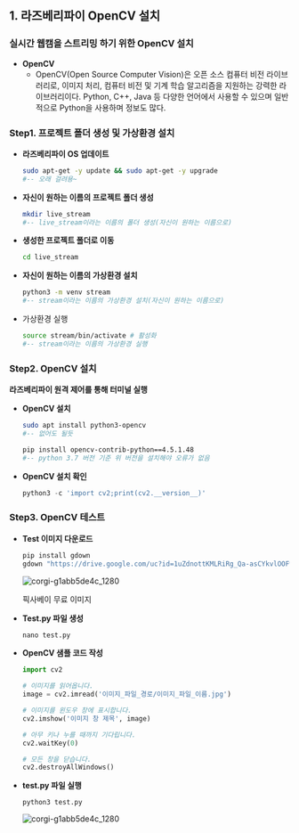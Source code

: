 ## 1. 라즈베리파이 OpenCV 설치
### 실시간 웹캠을 스트리밍 하기 위한 OpenCV 설치

- **OpenCV**
    - OpenCV(Open Source Computer Vision)은 오픈 소스 컴퓨터 비전 라이브러리로, 이미지 처리, 컴퓨터 비전 및 기계 학습 알고리즘을 지원하는 강력한 라이브러리이다. Python, C++, Java 등 다양한 언어에서 사용할 수 있으며 일반적으로 Python을 사용하며 정보도 많다.

### Step1.  프로젝트 폴더 생성 및 가상환경 설치

- **라즈베리파이 OS 업데이트**
    
    ```bash
    sudo apt-get -y update && sudo apt-get -y upgrade
    #-- 오래 걸려용~
    ```
    

- **자신이 원하는 이름의 프로젝트 폴더 생성**
    
    ```bash
    mkdir live_stream
    #-- live_stream이라는 이름의 폴더 생성(자신이 원하는 이름으로)
    ```
    
- **생성한 프로젝트 폴더로 이동**
    
    ```bash
    cd live_stream
    ```
    
- **자신이 원하는 이름의 가상환경 설치**
    
    ```bash
    python3 -m venv stream
    #-- stream이라는 이름의 가상환경 설치(자신이 원하는 이름으로)
    ```
    
- 가상환경 실행
    
    ```bash
    source stream/bin/activate # 활성화
    #-- stream이라는 이름의 가상환경 실행
    ```
    

### Step2.  OpenCV 설치

**라즈베리파이 원격 제어를 통해 터미널 실행**

- **OpenCV 설치**
    
    ```bash
    sudo apt install python3-opencv
    #-- 없어도 될듯
    ```
    
    ```bash
    pip install opencv-contrib-python==4.5.1.48
    #-- python 3.7 버전 기준 위 버전을 설치해야 오류가 없음
    ```
    
- **OpenCV 설치 확인**
    
    ```python
    python3 -c 'import cv2;print(cv2.__version__)'
    ```
    

### Step3.  OpenCV 테스트

- **Test 이미지 다운로드**
    
    ```python
    pip install gdown
    gdown "https://drive.google.com/uc?id=1uZdnottKMLRiRg_Qa-asCYkvlOOFw--n"
    ```
    
    ![corgi-g1abb5de4c_1280](https://github.com/junyong1111/Raspberry_monitoring/assets/79856225/41bf134d-7604-461b-b422-5a6f4920ae7a)
    
    픽사베이 무료 이미지
    
- **Test.py 파일 생성**
    
    ```python
    nano test.py
    ```
    
- **OpenCV 샘플 코드 작성**
    
    ```python
    import cv2
    
    # 이미지를 읽어옵니다.
    image = cv2.imread('이미지_파일_경로/이미지_파일_이름.jpg')
    
    # 이미지를 윈도우 창에 표시합니다.
    cv2.imshow('이미지 창 제목', image)
    
    # 아무 키나 누를 때까지 기다립니다.
    cv2.waitKey(0)
    
    # 모든 창을 닫습니다.
    cv2.destroyAllWindows()
    ```
    
- **test.py 파일 실행**

    ```
    python3 test.py
    ```

    ![corgi-g1abb5de4c_1280](https://github.com/junyong1111/Raspberry_monitoring/assets/79856225/41bf134d-7604-461b-b422-5a6f4920ae7a)